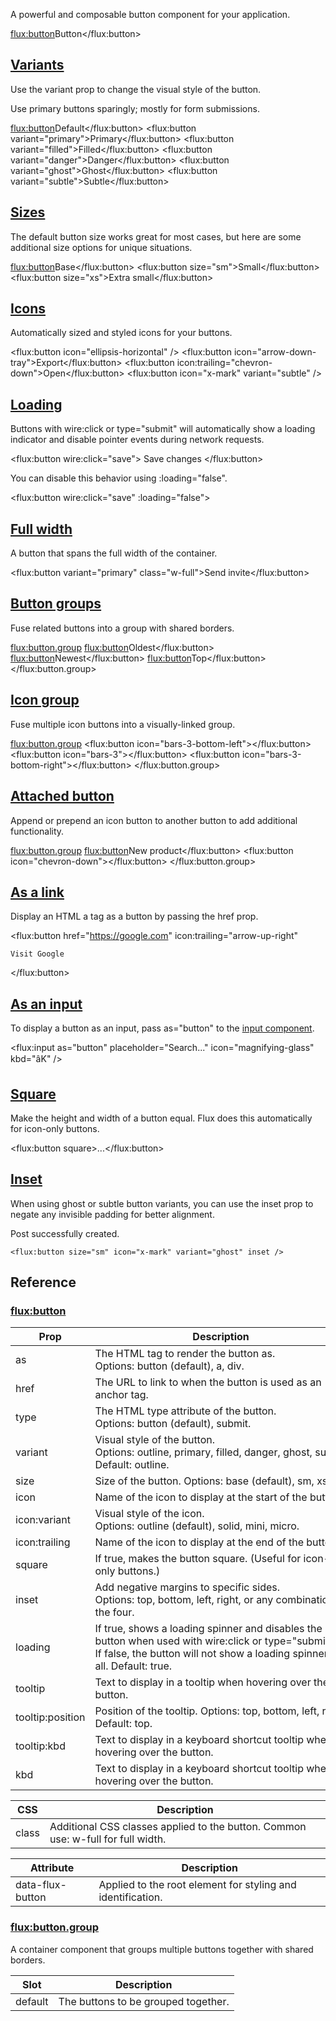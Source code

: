A powerful and composable button component for your application.

<flux:button>Button</flux:button>

## [Variants](https://fluxui.dev/components/button#variants)

Use the variant prop to change the visual style of the button.

Use primary buttons sparingly; mostly for form submissions.

<flux:button>Default</flux:button>
<flux:button variant="primary">Primary</flux:button>
<flux:button variant="filled">Filled</flux:button>
<flux:button variant="danger">Danger</flux:button>
<flux:button variant="ghost">Ghost</flux:button>
<flux:button variant="subtle">Subtle</flux:button>

## [Sizes](https://fluxui.dev/components/button#sizes)

The default button size works great for most cases, but here are some additional size options for unique situations.

<flux:button>Base</flux:button>
<flux:button size="sm">Small</flux:button>
<flux:button size="xs">Extra small</flux:button>

## [Icons](https://fluxui.dev/components/button#icons)

Automatically sized and styled icons for your buttons.

<flux:button icon="ellipsis-horizontal" />
<flux:button icon="arrow-down-tray">Export</flux:button>
<flux:button icon:trailing="chevron-down">Open</flux:button>
<flux:button icon="x-mark" variant="subtle" />

## [Loading](https://fluxui.dev/components/button#loading)

Buttons with wire:click or type="submit" will automatically show a loading indicator and disable pointer events during network requests.

<flux:button wire:click="save">
    Save changes
</flux:button>

You can disable this behavior using :loading="false".

<flux:button wire:click="save" :loading="false">

## [Full width](https://fluxui.dev/components/button#full-width)

A button that spans the full width of the container.

<flux:button variant="primary" class="w-full">Send invite</flux:button>

## [Button groups](https://fluxui.dev/components/button#button-groups)

Fuse related buttons into a group with shared borders.

<flux:button.group>
    <flux:button>Oldest</flux:button>
    <flux:button>Newest</flux:button>
    <flux:button>Top</flux:button>
</flux:button.group>

## [Icon group](https://fluxui.dev/components/button#icon-group)

Fuse multiple icon buttons into a visually-linked group.

<flux:button.group>
    <flux:button icon="bars-3-bottom-left"></flux:button>
    <flux:button icon="bars-3"></flux:button>
    <flux:button icon="bars-3-bottom-right"></flux:button>
</flux:button.group>

## [Attached button](https://fluxui.dev/components/button#attached-button)

Append or prepend an icon button to another button to add additional functionality.

<flux:button.group>
    <flux:button>New product</flux:button>
    <flux:button icon="chevron-down"></flux:button>
</flux:button.group>

## [As a link](https://fluxui.dev/components/button#as-a-link)

Display an HTML a tag as a button by passing the href prop.

<flux:button
    href="https://google.com"
    icon:trailing="arrow-up-right"
>
    Visit Google
</flux:button>


## [As an input](https://fluxui.dev/components/button#as-an-input)

To display a button as an input, pass as="button" to the [input component](https://fluxui.dev/components/input).

<flux:input as="button" placeholder="Search..." icon="magnifying-glass" kbd="âK" />

## [Square](https://fluxui.dev/components/button#square)

Make the height and width of a button equal. Flux does this automatically for icon-only buttons.

<flux:button square>...</flux:button>

## [Inset](https://fluxui.dev/components/button#inset)

When using ghost or subtle button variants, you can use the inset prop to negate any invisible padding for better alignment.

<div class="flex justify-between">
    <flux:heading>Post successfully created.</flux:heading>

    <flux:button size="sm" icon="x-mark" variant="ghost" inset />
</div>


## Reference

### [flux:button](https://fluxui.dev/components/button#fluxbutton)

|Prop|Description|
|---|---|
|as|The HTML tag to render the button as. Options: button (default), a, div.|
|href|The URL to link to when the button is used as an anchor tag.|
|type|The HTML type attribute of the button. Options: button (default), submit.|
|variant|Visual style of the button. Options: outline, primary, filled, danger, ghost, subtle. Default: outline.|
|size|Size of the button. Options: base (default), sm, xs.|
|icon|Name of the icon to display at the start of the button.|
|icon:variant|Visual style of the icon. Options: outline (default), solid, mini, micro.|
|icon:trailing|Name of the icon to display at the end of the button.|
|square|If true, makes the button square. (Useful for icon-only buttons.)|
|inset|Add negative margins to specific sides. Options: top, bottom, left, right, or any combination of the four.|
|loading|If true, shows a loading spinner and disables the button when used with wire:click or type="submit". If false, the button will not show a loading spinner at all. Default: true.|
|tooltip|Text to display in a tooltip when hovering over the button.|
|tooltip:position|Position of the tooltip. Options: top, bottom, left, right. Default: top.|
|tooltip:kbd|Text to display in a keyboard shortcut tooltip when hovering over the button.|
|kbd|Text to display in a keyboard shortcut tooltip when hovering over the button.|

|CSS|Description|
|---|---|
|class|Additional CSS classes applied to the button. Common use: w-full for full width.|

|Attribute|Description|
|---|---|
|data-flux-button|Applied to the root element for styling and identification.|

### [flux:button.group](https://fluxui.dev/components/button#fluxbuttongroup)

A container component that groups multiple buttons together with shared borders.

|Slot|Description|
|---|---|
|default|The buttons to be grouped together.|